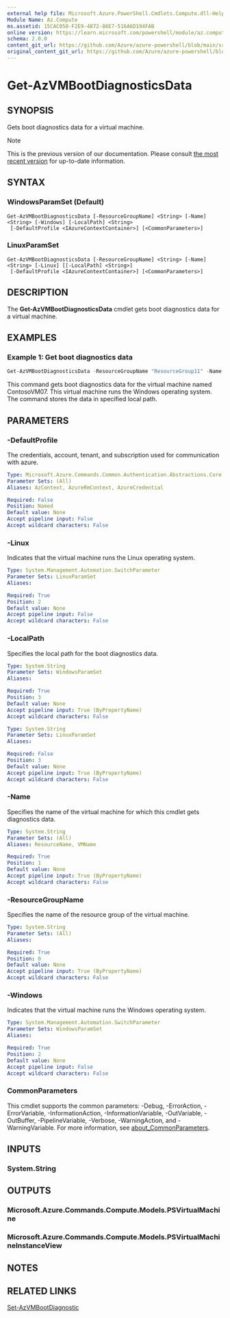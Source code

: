 ```yaml
---
external help file: Microsoft.Azure.PowerShell.Cmdlets.Compute.dll-Help.xml
Module Name: Az.Compute
ms.assetid: 15CAC050-F2E9-4872-88E7-516A6D194FAB
online version: https://learn.microsoft.com/powershell/module/az.compute/get-azvmbootdiagnosticsdata
schema: 2.0.0
content_git_url: https://github.com/Azure/azure-powershell/blob/main/src/Compute/Compute/help/Get-AzVMBootDiagnosticsData.md
original_content_git_url: https://github.com/Azure/azure-powershell/blob/main/src/Compute/Compute/help/Get-AzVMBootDiagnosticsData.md
---
```


# Get-AzVMBootDiagnosticsData

## SYNOPSIS
Gets boot diagnostics data for a virtual machine.

> [!NOTE]
>This is the previous version of our documentation. Please consult [the most recent version](/powershell/module/az.compute/get-azvmbootdiagnosticsdata) for up-to-date information.

## SYNTAX

### WindowsParamSet (Default)
```
Get-AzVMBootDiagnosticsData [-ResourceGroupName] <String> [-Name] <String> [-Windows] [-LocalPath] <String>
 [-DefaultProfile <IAzureContextContainer>] [<CommonParameters>]
```

### LinuxParamSet
```
Get-AzVMBootDiagnosticsData [-ResourceGroupName] <String> [-Name] <String> [-Linux] [[-LocalPath] <String>]
 [-DefaultProfile <IAzureContextContainer>] [<CommonParameters>]
```

## DESCRIPTION
The **Get-AzVMBootDiagnosticsData** cmdlet gets boot diagnostics data for a virtual machine.

## EXAMPLES

### Example 1: Get boot diagnostics data
```powershell
Get-AzVMBootDiagnosticsData -ResourceGroupName "ResourceGroup11" -Name "ContosoVM07" -Windows -LocalPath "C:\Contoso\BootDiagnostics"
```

This command gets boot diagnostics data for the virtual machine named ContosoVM07.
This virtual machine runs the Windows operating system.
The command stores the data in specified local path.

## PARAMETERS

### -DefaultProfile
The credentials, account, tenant, and subscription used for communication with azure.

```yaml
Type: Microsoft.Azure.Commands.Common.Authentication.Abstractions.Core.IAzureContextContainer
Parameter Sets: (All)
Aliases: AzContext, AzureRmContext, AzureCredential

Required: False
Position: Named
Default value: None
Accept pipeline input: False
Accept wildcard characters: False
```

### -Linux
Indicates that the virtual machine runs the Linux operating system.

```yaml
Type: System.Management.Automation.SwitchParameter
Parameter Sets: LinuxParamSet
Aliases:

Required: True
Position: 2
Default value: None
Accept pipeline input: False
Accept wildcard characters: False
```

### -LocalPath
Specifies the local path for the boot diagnostics data.

```yaml
Type: System.String
Parameter Sets: WindowsParamSet
Aliases:

Required: True
Position: 3
Default value: None
Accept pipeline input: True (ByPropertyName)
Accept wildcard characters: False
```

```yaml
Type: System.String
Parameter Sets: LinuxParamSet
Aliases:

Required: False
Position: 3
Default value: None
Accept pipeline input: True (ByPropertyName)
Accept wildcard characters: False
```

### -Name
Specifies the name of the virtual machine for which this cmdlet gets diagnostics data.

```yaml
Type: System.String
Parameter Sets: (All)
Aliases: ResourceName, VMName

Required: True
Position: 1
Default value: None
Accept pipeline input: True (ByPropertyName)
Accept wildcard characters: False
```

### -ResourceGroupName
Specifies the name of the resource group of the virtual machine.

```yaml
Type: System.String
Parameter Sets: (All)
Aliases:

Required: True
Position: 0
Default value: None
Accept pipeline input: True (ByPropertyName)
Accept wildcard characters: False
```

### -Windows
Indicates that the virtual machine runs the Windows operating system.

```yaml
Type: System.Management.Automation.SwitchParameter
Parameter Sets: WindowsParamSet
Aliases:

Required: True
Position: 2
Default value: None
Accept pipeline input: False
Accept wildcard characters: False
```

### CommonParameters
This cmdlet supports the common parameters: -Debug, -ErrorAction, -ErrorVariable, -InformationAction, -InformationVariable, -OutVariable, -OutBuffer, -PipelineVariable, -Verbose, -WarningAction, and -WarningVariable. For more information, see [about_CommonParameters](http://go.microsoft.com/fwlink/?LinkID=113216).

## INPUTS

### System.String

## OUTPUTS

### Microsoft.Azure.Commands.Compute.Models.PSVirtualMachine

### Microsoft.Azure.Commands.Compute.Models.PSVirtualMachineInstanceView

## NOTES

## RELATED LINKS

[Set-AzVMBootDiagnostic](./Set-AzVMBootDiagnostic.md)


